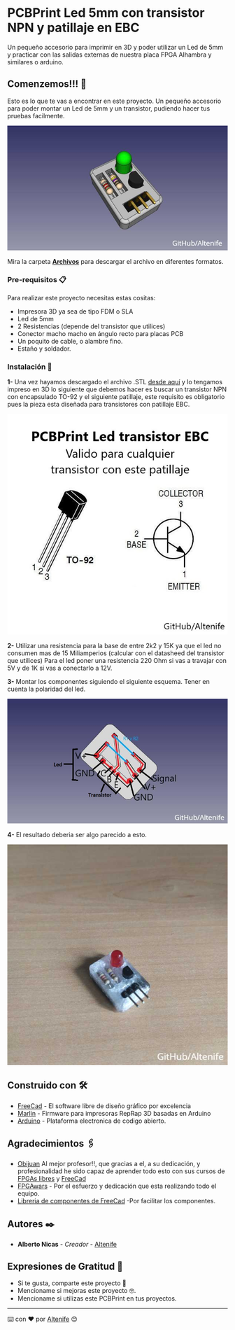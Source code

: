 # PCBPrint Led 5mm con transistor NPN y patillaje en EBC
Un pequeño accesorio para imprimir en 3D y poder utilizar un Led de 5mm y practicar con las salidas externas de nuestra placa FPGA Alhambra y similares o arduino.

## Comenzemos!!! 🚀

Esto es lo que te vas a encontrar en este proyecto. Un pequeño accesorio para poder montar un Led de 5mm y un transistor, pudiendo hacer tus pruebas facilmente.

<p align="center">
  <img src="https://github.com/altenife/Things-Cosas-FPGAs-y-Arduino/blob/master/PCBPrint_Led_5mm_Transistor_EBC/Imagenes/PCBPrint%20Led%205mm%20transistor%20EBC.jpg"></p>
  

Mira la carpeta [**Archivos**](https://github.com/altenife/Things-Cosas-FPGAs-y-Arduino/tree/master/PCBPrint_Led_5mm_Transistor_EBC/Archivos) para descargar el archivo en diferentes formatos.


### Pre-requisitos 📋

Para realizar este proyecto necesitas estas cositas:

- Impresora 3D ya sea de tipo FDM o SLA<br/>
- Led de 5mm<br/>
- 2 Resistencias (depende del transistor que utilices)<br/>
- Conector macho macho en ángulo recto para placas PCB<br/>
- Un poquito de cable, o alambre fino.<br/>
- Estaño y soldador.<br/>

### Instalación 🔧

**1-** Una vez hayamos descargado el archivo .STL [desde aquí](https://github.com/altenife/Things-Cosas-FPGAs-y-Arduino/blob/master/PCBPrint_Led_5mm_Transistor_EBC/Archivos/PCBPrint_Led_5mm_Transistor_EBC.stl)
y lo tengamos impreso en 3D lo siguiente que debemos hacer es buscar un transistor NPN con encapsulado TO-92 y el siguiente patillaje, este requisito es obligatorio pues la pieza esta diseñada para transistores con patillaje EBC.

<p align="center">
  <img src="https://github.com/altenife/Things-Cosas-FPGAs-y-Arduino/blob/master/PCBPrint_Led_5mm_Transistor_EBC/Imagenes/Transistor%20EBC.jpg"></p>

**2-**
Utilizar una resistencia para la base de entre 2k2 y 15K ya que el led no consumen mas de 15 Miliamperios (calcular con el datasheed del transistor que utilices)
Para el led poner una resistencia 220 Ohm si vas a travajar con 5V y de 1K si vas a conectarlo a 12V.

**3-**
Montar los componentes siguiendo el siguiente esquema. Tener en cuenta la polaridad del led.
<p align="center">
  <img src="https://github.com/altenife/Things-Cosas-FPGAs-y-Arduino/blob/master/PCBPrint_Led_5mm_Transistor_EBC/Imagenes/PCBPrint%20Led%205mm%20transistor%20EBC%20base%20pistas%20dibujadas.jpg"></p>
  
  **4-**
  El resultado deberia ser algo parecido a esto.
  
  <p align="center">
  <img src="https://github.com/altenife/Things-Cosas-FPGAs-y-Arduino/blob/master/PCBPrint_Led_5mm_Transistor_EBC/Imagenes/PCBPrint%20led%205mm.jpg"></p>
  

## Construido con 🛠️

* [FreeCad](https://github.com/FreeCAD/FreeCAD) - El software libre de diseño gráfico por excelencia
* [Marlin](https://github.com/MarlinFirmware/Marlin) - Firmware para impresoras RepRap 3D basadas en Arduino
* [Arduino](https://github.com/arduino/Arduino) - Plataforma electronica de codigo abierto.


## Agradecimientos 🖇️

* [Obijuan](https://github.com/Obijuan) Al mejor profesor!!, que gracias a el, a su dedicación, y profesionalidad he sido capaz de aprender todo esto con sus cursos de [FPGAs libres](https://github.com/Obijuan/digital-electronics-with-open-FPGAs-tutorial/wiki) y [FreeCad](https://github.com/Obijuan/tutoriales-freecad)
* [FPGAwars](https://github.com/FPGAwars) - Por el esfuerzo y dedicación que esta realizando todo el equipo.
* [Libreria de componentes de FreeCad](https://github.com/FreeCAD/FreeCAD-library) -Por facilitar los componentes.


## Autores ✒️

* **Alberto Nicas** - *Creador* - [Altenife](https://github.com/altenife)

## Expresiones de Gratitud 🎁

* Si te gusta, comparte este proyecto 📢
* Mencioname si mejoras este proyecto 🤓.
* Mencioname si utilizas este PCBPrint en tus proyectos.


---
⌨️ con ❤️ por [Altenife](https://github.com/altenife) 😊
